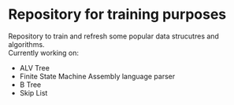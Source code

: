 # Repository for training purposes
Repository to train and refresh some popular data strucutres and algorithms. <br>
Currently working on: <br>
- ALV Tree
- Finite State Machine Assembly language parser
- B Tree
- Skip List
